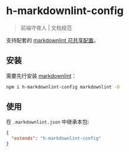 # h-markdownlint-config

> 前端守夜人 | 文档规范

支持配套的 [markdownlint 可共享配置](https://www.npmjs.com/package/markdownlint#optionsconfig)。

## 安装

需要先行安装 [markdownlint](https://www.npmjs.com/package/markdownlint)：

```bash
npm i h-markdownlint-config markdownlint -D
```

## 使用

在 `.markdownlint.json` 中继承本包:

```json
{
  "extends": "h-markdownlint-config"
}
```
